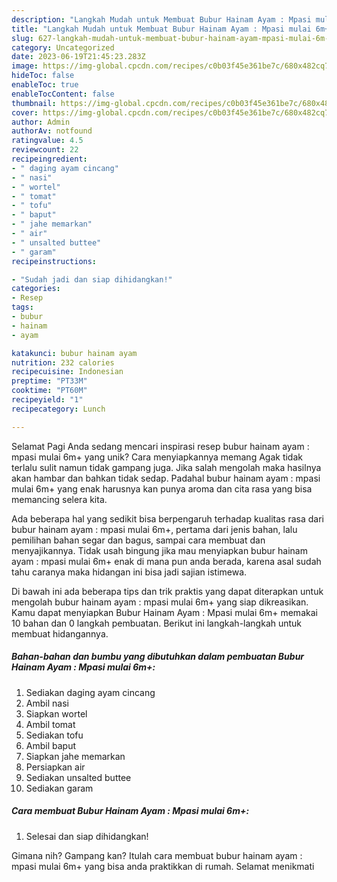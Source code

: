 ```yaml
---
description: "Langkah Mudah untuk Membuat Bubur Hainam Ayam : Mpasi mulai 6m+ yang Enak, Lezat"
title: "Langkah Mudah untuk Membuat Bubur Hainam Ayam : Mpasi mulai 6m+ yang Enak, Lezat"
slug: 627-langkah-mudah-untuk-membuat-bubur-hainam-ayam-mpasi-mulai-6m-yang-enak-lezat
category: Uncategorized
date: 2023-06-19T21:45:23.283Z
image: https://img-global.cpcdn.com/recipes/c0b03f45e361be7c/680x482cq70/bubur-hainam-ayam-mpasi-mulai-6m-foto-resep-utama.jpg
hideToc: false
enableToc: true
enableTocContent: false
thumbnail: https://img-global.cpcdn.com/recipes/c0b03f45e361be7c/680x482cq70/bubur-hainam-ayam-mpasi-mulai-6m-foto-resep-utama.jpg
cover: https://img-global.cpcdn.com/recipes/c0b03f45e361be7c/680x482cq70/bubur-hainam-ayam-mpasi-mulai-6m-foto-resep-utama.jpg
author: Admin
authorAv: notfound
ratingvalue: 4.5
reviewcount: 22
recipeingredient:
- " daging ayam cincang"
- " nasi"
- " wortel"
- " tomat"
- " tofu"
- " baput"
- " jahe memarkan"
- " air"
- " unsalted buttee"
- " garam"
recipeinstructions:

- "Sudah jadi dan siap dihidangkan!"
categories:
- Resep
tags:
- bubur
- hainam
- ayam

katakunci: bubur hainam ayam 
nutrition: 232 calories
recipecuisine: Indonesian
preptime: "PT33M"
cooktime: "PT60M"
recipeyield: "1"
recipecategory: Lunch

---
```



Selamat Pagi Anda sedang mencari inspirasi resep bubur hainam ayam : mpasi mulai 6m+ yang unik? Cara menyiapkannya memang Agak tidak terlalu sulit namun tidak gampang juga. Jika salah mengolah maka hasilnya akan hambar dan bahkan tidak sedap. Padahal bubur hainam ayam : mpasi mulai 6m+ yang enak harusnya kan punya aroma dan cita rasa yang bisa memancing selera kita.


Ada beberapa hal yang sedikit bisa berpengaruh terhadap kualitas rasa dari bubur hainam ayam : mpasi mulai 6m+, pertama dari jenis bahan, lalu pemilihan bahan segar dan bagus, sampai cara membuat dan menyajikannya. Tidak usah bingung jika mau menyiapkan bubur hainam ayam : mpasi mulai 6m+ enak di mana pun anda berada, karena asal sudah tahu caranya maka hidangan ini bisa jadi sajian istimewa.




Di bawah ini ada beberapa tips dan trik praktis yang dapat diterapkan untuk mengolah bubur hainam ayam : mpasi mulai 6m+ yang siap dikreasikan. Kamu dapat menyiapkan Bubur Hainam Ayam : Mpasi mulai 6m+ memakai 10 bahan dan 0 langkah pembuatan. Berikut ini langkah-langkah untuk membuat hidangannya.

<!--inarticleads1-->

##### Bahan-bahan dan bumbu yang dibutuhkan dalam pembuatan Bubur Hainam Ayam : Mpasi mulai 6m+:

1. Sediakan  daging ayam cincang
1. Ambil  nasi
1. Siapkan  wortel
1. Ambil  tomat
1. Sediakan  tofu
1. Ambil  baput
1. Siapkan  jahe memarkan
1. Persiapkan  air
1. Sediakan  unsalted buttee
1. Sediakan  garam




<!--inarticleads2-->

##### Cara membuat Bubur Hainam Ayam : Mpasi mulai 6m+:


1. Selesai dan siap dihidangkan!



Gimana nih? Gampang kan? Itulah cara membuat bubur hainam ayam : mpasi mulai 6m+ yang bisa anda praktikkan di rumah. Selamat menikmati
